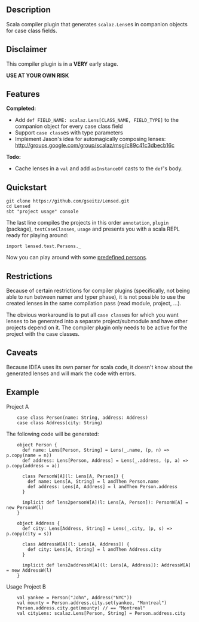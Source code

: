 Description
-----------
Scala compiler plugin that generates `scalaz.Lens`es in companion objects for case class fields.

Disclaimer
----------
This compiler plugin is in a **VERY** early stage.

**USE AT YOUR OWN RISK**

Features
--------
**Completed:**

 + Add `def FIELD_NAME: scalaz.Lens[CLASS_NAME, FIELD_TYPE]` to the companion object for every case class field
 + Support `case class`es with type parameters
 + Implement Jason's idea for automagically composing lenses: http://groups.google.com/group/scalaz/msg/c89c41c3dbecb16c


**Todo:**

 + Cache lenses in a `val` and add `asInstanceOf` casts to the `def`'s body.

Quickstart
----------

    git clone https://github.com/gseitz/Lensed.git
    cd Lensed
    sbt "project usage" console

The last line compiles the projects in this order `annotation`, `plugin` (package), `testCaseClasses`, `usage` and presents you with a scala REPL ready for playing around:

    import lensed.test.Persons._

Now you can play around with some [predefined persons](examples/usage/src/main/scala/lensed/test/Persons.scala).



Restrictions
------------
Because of certain restrictions for compiler plugins (specifically, not being able to run between namer and typer phase),
it is not possible to use the created lenses in the same compilation pass (read module, project, ...).

The obvious workaround is to put all `case class`es for which you want lenses to be generated into a separate project/submodule
and have other projects depend on it. The compiler plugin only needs to be active for the project with the case classes.

Caveats
-------
Because IDEA uses its own parser for scala code, it doesn't know about the generated lenses and will mark the code with errors.

Example
-------

Project A

        case class Person(name: String, address: Address)
        case class Address(city: String)

The following code will be generated:

        object Person {
          def name: Lens[Person, String] = Lens(_.name, (p, n) => p.copy(name = n))
          def address: Lens[Person, Address] = Lens(_.address, (p, a) => p.copy(address = a))

          class PersonW[A](l: Lens[A, Person]) {
            def name: Lens[A, String] = l andThen Person.name
            def address: Lens[A, Address] = l andThen Person.address
          }

          implicit def lens2personW[A](l: Lens[A, Person]): PersonW[A] = new PersonW(l)
        }

        object Address {
          def city: Lens[Address, String] = Lens(_.city, (p, s) => p.copy(city = s))

          class AddressW[A](l: Lens[A, Address]) {
            def city: Lens[A, String] = l andThen Address.city
          }

          implicit def lens2addressW[A](l: Lens[A, Address]): AddressW[A] = new AddressW(l)
        }

Usage Project B

        val yankee = Person("John", Address("NYC"))
        val mounty = Person.address.city.set(yankee, "Montreal")
        Person.address.city.get(mounty) // == "Montreal"
        val cityLens: scalaz.Lens[Person, String] = Person.address.city
